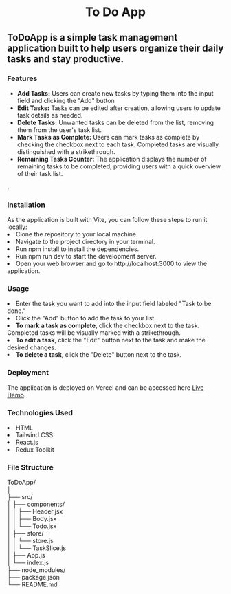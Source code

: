 <h1 align="center"><b>To Do App</b></h1>

<h2>ToDoApp is a simple task management application built to help users organize their daily tasks and stay productive.</h2>

<h3>Features</h3>
<ul>
  <li><b>Add Tasks:</b> Users can create new tasks by typing them into the input field and clicking the "Add" button</li>
   <li><b>Edit Tasks:</b> Tasks can be edited after creation, allowing users to update task details as needed.</li>
   <li><b>Delete Tasks:</b> Unwanted tasks can be deleted from the list, removing them from the user's task list.</li>
     <li><b>Mark Tasks as Complete:</b> Users can mark tasks as complete by checking the checkbox next to each task. Completed tasks are visually distinguished with a strikethrough.</li>
    <li><b>Remaining Tasks Counter:</b> The application displays the number of remaining tasks to be completed, providing users with a quick overview of their task list.</li>
</ul>
 .
<h3>Installation</h3>
As the application is built with Vite, you can follow these steps to run it locally:

<li>Clone the repository to your local machine.</li>
<li>Navigate to the project directory in your terminal.</li>
<li>Run npm install to install the dependencies.</li>
<li>Run npm run dev to start the development server.</li>
<li>Open your web browser and go to http://localhost:3000 to view the application.</li>

<h3>Usage</h3>
<li>Enter the task you want to add into the input field labeled "Task to be done."</li>
<li>Click the "Add" button to add the task to your list.</li>
<li><b>To mark a task as complete</b>, click the checkbox next to the task. Completed tasks will be visually marked with a strikethrough.</li>
<li><b>To edit a task</b>, click the "Edit" button next to the task and make the desired changes.</li>
<li><b>To delete a task</b>, click the "Delete" button next to the task.</li>

<h3>Deployment</h3>
The application is deployed on Vercel and can be accessed here <a href="https://to-do-app-one-ecru.vercel.app/"target="_blank">Live Demo</a>.

<h3>Technologies Used</h3>
<li>HTML</li>
<li>Tailwind CSS</li>
<li>React.js</li>
<li>Redux Toolkit</li>

<h3>File Structure</h3>
ToDoApp/<br/>
│<br/>
├── src/<br/>
│   ├── components/<br/>
│   │   ├── Header.jsx<br/>
│   │   ├── Body.jsx<br/>
│   │   └── Todo.jsx<br/>
│   ├── store/<br/>
│   │   └── store.js<br/>
│   │   └── TaskSlice.js<br/>
│   ├── App.js<br/>
│   └── index.js<br/>
├── node_modules/<br/>
├── package.json<br/>
└── README.md<br/>


